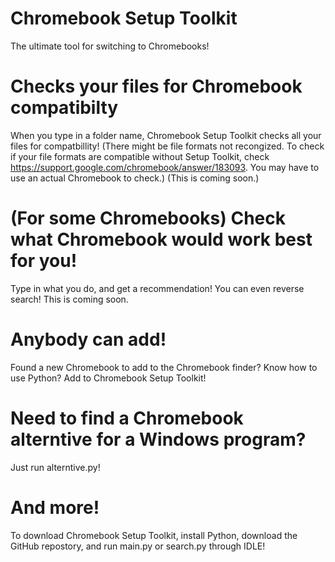 # Chromebook Setup Toolkit
The ultimate tool for switching to Chromebooks!
# Checks your files for Chromebook compatibilty
When you type in a folder name, Chromebook Setup Toolkit checks all your files for compatbillity!
(There might be file formats not recongized. To check if your file formats are compatible without Setup Toolkit, check https://support.google.com/chromebook/answer/183093. You  may have to use an actual Chromebook to check.) (This is coming soon.)
# (For some Chromebooks) Check what Chromebook would work best for you!
Type in what you do, and get a recommendation! You can even reverse search! This is coming soon.
# Anybody can add!
Found a new Chromebook to add to the Chromebook finder? Know how to use Python? Add to Chromebook Setup Toolkit!
# Need to find a Chromebook alterntive for a Windows program?
Just run alterntive.py!
# And more!
To download Chromebook Setup Toolkit, install Python, download the GitHub repostory, and run main.py or search.py through IDLE!
